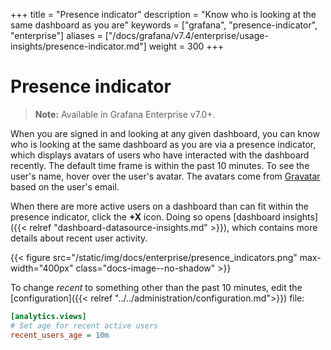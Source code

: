 +++
title = "Presence indicator"
description = "Know who is looking at the same dashboard as you are"
keywords = ["grafana", "presence-indicator", "enterprise"]
aliases = ["/docs/grafana/v7.4/enterprise/usage-insights/presence-indicator.md"]
weight = 300
+++

# Presence indicator

> **Note:** Available in Grafana Enterprise v7.0+.

When you are signed in and looking at any given dashboard, you can know who is looking at the same dashboard as you are via a presence indicator, which displays avatars of users who have interacted with the dashboard recently. The default time frame is within the past 10 minutes. To see the user's name, hover over the user's avatar. The avatars come from [Gravatar](https://gravatar.com) based on the user's email.

When there are more active users on a dashboard than can fit within the presence indicator, click  the **+X** icon. Doing so opens [dashboard insights]({{< relref "dashboard-datasource-insights.md" >}}), which contains more details about recent user activity.

{{< figure src="/static/img/docs/enterprise/presence_indicators.png" max-width="400px" class="docs-image--no-shadow" >}}

To change _recent_ to something other than the past 10 minutes, edit the [configuration]({{< relref "../../administration/configuration.md">}}) file:

```ini
[analytics.views]
# Set age for recent active users
recent_users_age = 10m
```
